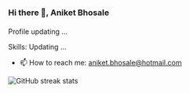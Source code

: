 ### Hi there 👋, Aniket Bhosale
#### 

Profile updating ... 

Skills: Updating ... 




- 📫 How to reach me: aniket.bhosale@hotmail.com 


![GitHub streak stats](https://github-readme-streak-stats.herokuapp.com/?user=Aniket1900)
